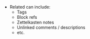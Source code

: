 - Related can include:
    - Tags
    - Block refs
    - Zettelkasten notes
    - Unlinked comments / descriptions
    - etc.
